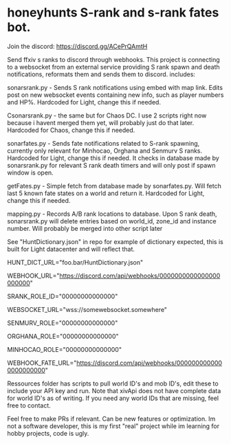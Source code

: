 # honeyhunts S-rank and s-rank fates bot.

Join the discord: https://discord.gg/ACePrQAmtH

Send ffxiv s ranks to discord through webhooks. This project is connecting to a websocket from an external service providing S rank spawn and death notifications, reformats them and sends them to discord.
includes:


sonarsrank.py - Sends S rank notifications using embed with map link. Edits post on new websocket events containing new info, such as player numbers and HP%. Hardcoded for Light, change this if needed.

Csonarsrank.py - the same but for Chaos DC. I use 2 scripts right now because i havent merged them yet, will probably just do that later. Hardcoded for Chaos, change this if needed.

sonarfates.py - Sends fate notifications related to S-rank spawning, currently only relevant for Minhocao, Orghana and Senmurv S ranks. Hardcoded for Light, change this if needed.
It checks in database made by sonarsrank.py for relevant S rank death timers and will only post if spawn window is open.

getFates.py - Simple fetch from database made by sonarfates.py. Will fetch last 5 known fate states on a world and return it. Hardcoded for Light, change this if needed.

mapping.py - Records A/B rank locations to database. Upon S rank death, sonarsrank.py will delete entries based on world_id, zone_id and instance number. Will probably be merged into other script later

See "HuntDictionary.json" in repo for example of dictionary expected, this is built for Light datacenter and will reflect that.


HUNT_DICT_URL="foo.bar/HuntDictionary.json"

WEBHOOK_URL="https://discord.com/api/webhooks/0000000000000000000000"

SRANK_ROLE_ID="00000000000000"

WEBSOCKET_URL="wss://somewebsocket.somewhere"

SENMURV_ROLE="00000000000000"

ORGHANA_ROLE="00000000000000"

MINHOCAO_ROLE="00000000000000"

WEBHOOK_FATE_URL="https://discord.com/api/webhooks/0000000000000000000000"

Ressources folder has scripts to pull world ID's and mob ID's, edit these to include your API key and run.
Note that xivApi does not have complete data for world ID's as of writing. If you need any world IDs that are missing, feel free to contact.


Feel free to make PRs if relevant. Can be new features or optimization. Im not a software developer, this is my first "real" project while im learning for hobby projects, code is ugly.
